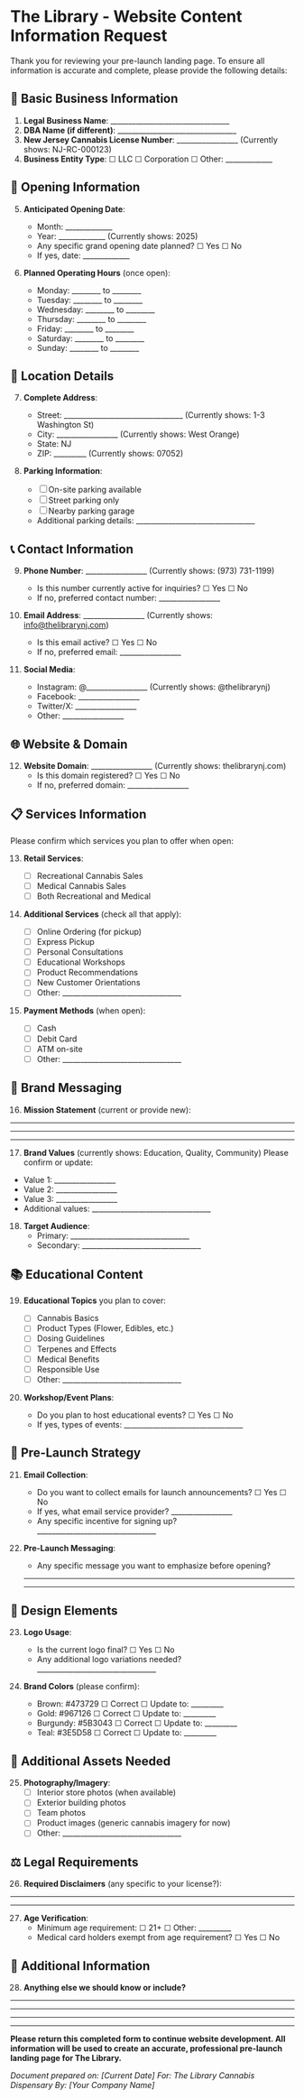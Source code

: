 # The Library - Website Content Information Request

Thank you for reviewing your pre-launch landing page. To ensure all information is accurate and complete, please provide the following details:

## 🏢 Basic Business Information

1. **Legal Business Name**: _________________________________
2. **DBA Name (if different)**: _________________________________
3. **New Jersey Cannabis License Number**: _________________ (Currently shows: NJ-RC-000123)
4. **Business Entity Type**: ☐ LLC ☐ Corporation ☐ Other: _____________

## 📅 Opening Information

5. **Anticipated Opening Date**: 
   - Month: _____________
   - Year: _____________ (Currently shows: 2025)
   - Any specific grand opening date planned? ☐ Yes ☐ No
   - If yes, date: _____________

6. **Planned Operating Hours** (once open):
   - Monday: ________ to ________
   - Tuesday: ________ to ________
   - Wednesday: ________ to ________
   - Thursday: ________ to ________
   - Friday: ________ to ________
   - Saturday: ________ to ________
   - Sunday: ________ to ________

## 📍 Location Details

7. **Complete Address**:
   - Street: _________________________________ (Currently shows: 1-3 Washington St)
   - City: _________________ (Currently shows: West Orange)
   - State: NJ
   - ZIP: _________ (Currently shows: 07052)

8. **Parking Information**:
   - ☐ On-site parking available
   - ☐ Street parking only
   - ☐ Nearby parking garage
   - Additional parking details: _________________________________

## 📞 Contact Information

9. **Phone Number**: _________________ (Currently shows: (973) 731-1199)
   - Is this number currently active for inquiries? ☐ Yes ☐ No
   - If no, preferred contact number: _________________

10. **Email Address**: _________________ (Currently shows: info@thelibrarynj.com)
    - Is this email active? ☐ Yes ☐ No
    - If no, preferred email: _________________

11. **Social Media**:
    - Instagram: @_________________ (Currently shows: @thelibrarynj)
    - Facebook: _________________
    - Twitter/X: _________________
    - Other: _________________

## 🌐 Website & Domain

12. **Website Domain**: _________________ (Currently shows: thelibrarynj.com)
    - Is this domain registered? ☐ Yes ☐ No
    - If no, preferred domain: _________________

## 📋 Services Information

Please confirm which services you plan to offer when open:

13. **Retail Services**:
    - ☐ Recreational Cannabis Sales
    - ☐ Medical Cannabis Sales
    - ☐ Both Recreational and Medical

14. **Additional Services** (check all that apply):
    - ☐ Online Ordering (for pickup)
    - ☐ Express Pickup
    - ☐ Personal Consultations
    - ☐ Educational Workshops
    - ☐ Product Recommendations
    - ☐ New Customer Orientations
    - ☐ Other: _________________________________

15. **Payment Methods** (when open):
    - ☐ Cash
    - ☐ Debit Card
    - ☐ ATM on-site
    - ☐ Other: _________________________________

## 🎯 Brand Messaging

16. **Mission Statement** (current or provide new):
_____________________________________________________________
_____________________________________________________________
_____________________________________________________________

17. **Brand Values** (currently shows: Education, Quality, Community)
Please confirm or update:
- Value 1: _________________
- Value 2: _________________
- Value 3: _________________
- Additional values: _________________________________

18. **Target Audience**:
    - Primary: _________________________________
    - Secondary: _________________________________

## 📚 Educational Content

19. **Educational Topics** you plan to cover:
    - ☐ Cannabis Basics
    - ☐ Product Types (Flower, Edibles, etc.)
    - ☐ Dosing Guidelines
    - ☐ Terpenes and Effects
    - ☐ Medical Benefits
    - ☐ Responsible Use
    - ☐ Other: _________________________________

20. **Workshop/Event Plans**:
    - Do you plan to host educational events? ☐ Yes ☐ No
    - If yes, types of events: _________________________________

## 📧 Pre-Launch Strategy

21. **Email Collection**:
    - Do you want to collect emails for launch announcements? ☐ Yes ☐ No
    - If yes, what email service provider? _________________
    - Any specific incentive for signing up? _________________________________

22. **Pre-Launch Messaging**:
    - Any specific message you want to emphasize before opening?
    _____________________________________________________________
    _____________________________________________________________

## 🎨 Design Elements

23. **Logo Usage**:
    - Is the current logo final? ☐ Yes ☐ No
    - Any additional logo variations needed? _________________________________

24. **Brand Colors** (please confirm):
    - Brown: #473729 ☐ Correct ☐ Update to: _________
    - Gold: #967126 ☐ Correct ☐ Update to: _________
    - Burgundy: #5B3043 ☐ Correct ☐ Update to: _________
    - Teal: #3E5D58 ☐ Correct ☐ Update to: _________

## 📸 Additional Assets Needed

25. **Photography/Imagery**:
    - ☐ Interior store photos (when available)
    - ☐ Exterior building photos
    - ☐ Team photos
    - ☐ Product images (generic cannabis imagery for now)
    - ☐ Other: _________________________________

## ⚖️ Legal Requirements

26. **Required Disclaimers** (any specific to your license?):
_____________________________________________________________
_____________________________________________________________

27. **Age Verification**:
    - Minimum age requirement: ☐ 21+ ☐ Other: _________
    - Medical card holders exempt from age requirement? ☐ Yes ☐ No

## 📝 Additional Information

28. **Anything else we should know or include?**
_____________________________________________________________
_____________________________________________________________
_____________________________________________________________

---

**Please return this completed form to continue website development. All information will be used to create an accurate, professional pre-launch landing page for The Library.**

*Document prepared on: [Current Date]*
*For: The Library Cannabis Dispensary*
*By: [Your Company Name]*